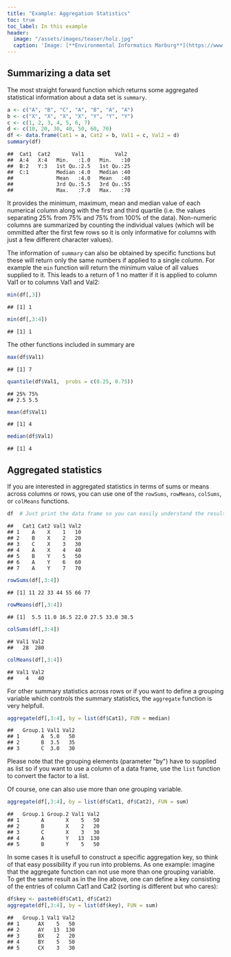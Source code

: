 ```yaml
---
title: "Example: Aggregation Statistics"
toc: true
toc_label: In this example
header:
  image: "/assets/images/teaser/holz.jpg"
  caption: 'Image: [**Environmental Informatics Marburg**](https://www.uni-marburg.de/en/fb19/disciplines/physisch/environmentalinformatics)'
---
```




## Summarizing a data set

The most straight forward function which returns some aggregated statistical
information about a data set is `summary`.

```r
a <- c("A", "B", "C", "A", "B", "A", "A")
b <- c("X", "X", "X", "X", "Y", "Y", "Y")
c <- c(1, 2, 3, 4, 5, 6, 7)
d <- c(10, 20, 30, 40, 50, 60, 70)
df <- data.frame(Cat1 = a, Cat2 = b, Val1 = c, Val2 = d)
summary(df)
```

```
##  Cat1  Cat2       Val1          Val2   
##  A:4   X:4   Min.   :1.0   Min.   :10  
##  B:2   Y:3   1st Qu.:2.5   1st Qu.:25  
##  C:1         Median :4.0   Median :40  
##              Mean   :4.0   Mean   :40  
##              3rd Qu.:5.5   3rd Qu.:55  
##              Max.   :7.0   Max.   :70
```
It provides the minimum, maximum, mean and median value of each numerical column
along with the first and third quartile (i.e. the values separating 25% from 75%
and 75% from 100% of the data). Non-numeric columns are summarized by counting
the individual values (which will be ommitted after the first few rows so it
is only informative for columns with just a few different character values).

The information of `summary` can also be obtained by specific functions but these
will return only the same numbers if applied to a single column. For example the
`min` function will return the minimum value of all values supplied to it. This
leads to a return of 1 no matter if it is applied to column Val1 or to columns
Val1 and Val2:

```r
min(df[,3])
```

```
## [1] 1
```

```r
min(df[,3:4])
```

```
## [1] 1
```
The other functions included in summary are

```r
max(df$Val1)
```

```
## [1] 7
```

```r
quantile(df$Val1,  probs = c(0.25, 0.75))
```

```
## 25% 75% 
## 2.5 5.5
```

```r
mean(df$Val1)
```

```
## [1] 4
```

```r
median(df$Val1)
```

```
## [1] 4
```


## Aggregated statistics
If you are interested in aggregated statistics in terms of sums or means across
columns or rows, you can use one of the `rowSums`, `rowMeans`, `colSums`, or 
`colMeans` functions.

```r
df  # Just print the data frame so you can easily understand the results
```

```
##   Cat1 Cat2 Val1 Val2
## 1    A    X    1   10
## 2    B    X    2   20
## 3    C    X    3   30
## 4    A    X    4   40
## 5    B    Y    5   50
## 6    A    Y    6   60
## 7    A    Y    7   70
```

```r
rowSums(df[,3:4])
```

```
## [1] 11 22 33 44 55 66 77
```

```r
rowMeans(df[,3:4])
```

```
## [1]  5.5 11.0 16.5 22.0 27.5 33.0 38.5
```

```r
colSums(df[,3:4])
```

```
## Val1 Val2 
##   28  280
```

```r
colMeans(df[,3:4])
```

```
## Val1 Val2 
##    4   40
```

For other summary statistics across rows or if you want to define a grouping
variable which controls the summary statistics, the `aggregate` function is very
helpfull.

```r
aggregate(df[,3:4], by = list(df$Cat1), FUN = median)
```

```
##   Group.1 Val1 Val2
## 1       A  5.0   50
## 2       B  3.5   35
## 3       C  3.0   30
```
Please note that the grouping elements (parameter "by") have to supplied as list
so if you want to use a column of a data frame, use the `list` function to convert
the factor to a list.

Of course, one can also use more than one grouping variable.

```r
aggregate(df[,3:4], by = list(df$Cat1, df$Cat2), FUN = sum)
```

```
##   Group.1 Group.2 Val1 Val2
## 1       A       X    5   50
## 2       B       X    2   20
## 3       C       X    3   30
## 4       A       Y   13  130
## 5       B       Y    5   50
```

In some cases it is usefull to construct a specific aggregation key, so think of
that easy possibility if you run into problems. As one example: imagine that the
aggregate function can not use more than one grouping variable. To get the same
result as in the line above, one can define a key consisting of the entries of
column Cat1 and Cat2 (sorting is different but who cares):

```r
df$key <- paste0(df$Cat1, df$Cat2)
aggregate(df[,3:4], by = list(df$key), FUN = sum)
```

```
##   Group.1 Val1 Val2
## 1      AX    5   50
## 2      AY   13  130
## 3      BX    2   20
## 4      BY    5   50
## 5      CX    3   30
```

